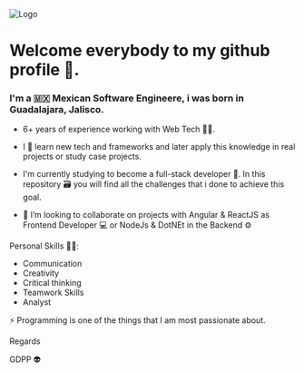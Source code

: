 ![Logo]([https://media.licdn.com/dms/image/D5616AQE82EHVgtTl-g/profile-displaybackgroundimage-shrink_350_1400/0/1675884148309?e=1683158400&v=beta&t=NGXe2e3hfEicCySCvAjBw1_mtKAax2qs6f8CV81OyZU](https://media.licdn.com/dms/image/D5616AQGiFoujwX1xLg/profile-displaybackgroundimage-shrink_350_1400/0/1677685373337?e=1683158400&v=beta&t=mo-BxVg6l675jjPIQzWMxBfbd0LHQtYCK-tGiG-p1OA))

# Welcome everybody to my github profile 🖖.

### I'm a 🇲🇽 Mexican Software Engineere, i was born in Guadalajara, Jalisco.

- 6+ years of experience working with Web Tech 👨‍💻.

- I 🖤 learn new tech and frameworks and later apply this knowledge in real projects or study case projects.

- I'm currently studying to become a full-stack developer 🚀. In this repository 🗃 you will find all the challenges that i done to achieve this goal.

- 👯 I’m looking to collaborate on projects with Angular & ReactJS as Frontend Developer 💻 or NodeJs & DotNEt in the Backend ⚙

Personal Skills 🏋️‍♂️:
  - Communication
  - Creativity
  - Critical thinking
  - Teamwork Skills
  - Analyst

⚡ Programming is one of the things that I am most passionate about.

Regards

GDPP 👽
